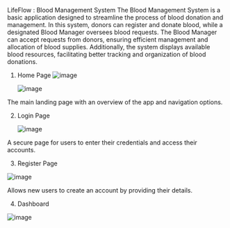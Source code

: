 
LifeFlow : Blood Management System
The Blood Management System is a basic application designed to streamline the process of blood donation and management. In this system, donors can register and donate blood, while a designated Blood Manager oversees blood requests. The Blood Manager can accept requests from donors, ensuring efficient management and allocation of blood supplies. Additionally, the system displays available blood resources, facilitating better tracking and organization of blood donations.


1. Home Page
 ![image](https://github.com/user-attachments/assets/3dc23a11-ebf5-4598-8e2c-f3857d1d02ad)

     ![image](https://github.com/user-attachments/assets/7ccd8101-f5da-459e-9c53-b609d8b92160)

The main landing page with an overview of the app and navigation options.

2. Login Page

   ![image](https://github.com/user-attachments/assets/a028e813-ea82-467e-a2b3-7c95715f0607)

A secure page for users to enter their credentials and access their accounts.

3. Register Page

  ![image](https://github.com/user-attachments/assets/c4ab90b5-2701-4fcb-ab91-ad5ac4398c7d)

Allows new users to create an account by providing their details.

4. Dashboard

![image](https://github.com/user-attachments/assets/182e68f4-93e4-4eb1-bb58-2814f198be0d)

